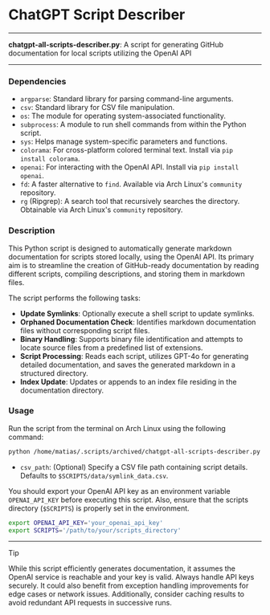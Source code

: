# ChatGPT Script Describer

---

**chatgpt-all-scripts-describer.py**: A script for generating GitHub documentation for local scripts utilizing the OpenAI API

---

### Dependencies

- `argparse`: Standard library for parsing command-line arguments.
- `csv`: Standard library for CSV file manipulation.
- `os`: The module for operating system-associated functionality.
- `subprocess`: A module to run shell commands from within the Python script.
- `sys`: Helps manage system-specific parameters and functions.
- `colorama`: For cross-platform colored terminal text. Install via `pip install colorama`.
- `openai`: For interacting with the OpenAI API. Install via `pip install openai`.
- `fd`: A faster alternative to `find`. Available via Arch Linux's `community` repository.
- `rg` (Ripgrep): A search tool that recursively searches the directory. Obtainable via Arch Linux's `community` repository.

### Description

This Python script is designed to automatically generate markdown documentation for scripts stored locally, using the OpenAI API. Its primary aim is to streamline the creation of GitHub-ready documentation by reading different scripts, compiling descriptions, and storing them in markdown files.

The script performs the following tasks:
- **Update Symlinks**: Optionally execute a shell script to update symlinks.
- **Orphaned Documentation Check**: Identifies markdown documentation files without corresponding script files.
- **Binary Handling**: Supports binary file identification and attempts to locate source files from a predefined list of extensions.
- **Script Processing**: Reads each script, utilizes GPT-4o for generating detailed documentation, and saves the generated markdown in a structured directory.
- **Index Update**: Updates or appends to an index file residing in the documentation directory.

### Usage

Run the script from the terminal on Arch Linux using the following command:

```sh
python /home/matias/.scripts/archived/chatgpt-all-scripts-describer.py [csv_path]
```

- `csv_path`: (Optional) Specify a CSV file path containing script details. Defaults to `$SCRIPTS/data/symlink_data.csv`.

You should export your OpenAI API key as an environment variable `OPENAI_API_KEY` before executing this script. Also, ensure that the scripts directory (`$SCRIPTS`) is properly set in the environment.

```sh
export OPENAI_API_KEY='your_openai_api_key'
export SCRIPTS='/path/to/your/scripts_directory'
```

---

> [!TIP]
> While this script efficiently generates documentation, it assumes the OpenAI service is reachable and your key is valid. Always handle API keys securely. It could also benefit from exception handling improvements for edge cases or network issues. Additionally, consider caching results to avoid redundant API requests in successive runs.